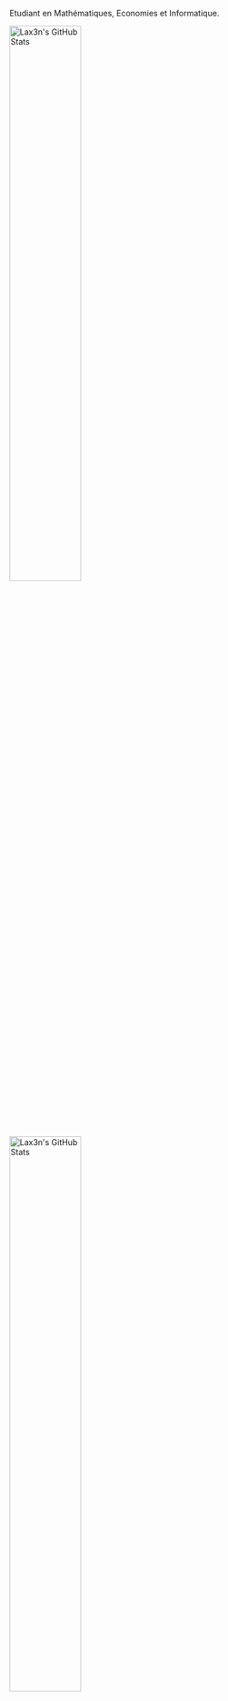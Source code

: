 Etudiant en Mathématiques, Economies et Informatique.

<p>
  <img src="https://readmestats.999857.xyz/api?username=Lax3n&theme=github_dark&show_icons=true&count_private=true" width="50%" alt="Lax3n's GitHub Stats">
  <img src="https://github-readme-stats.vercel.app/api/top-langs/?username=Lax3n&hide_progress=true" width="50%" alt="Lax3n's GitHub Stats">
</p>
